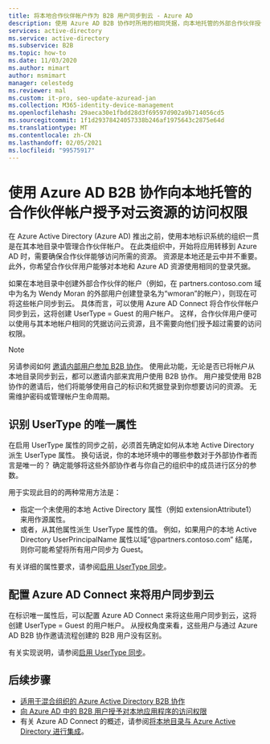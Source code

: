 ```yaml
---
title: 将本地合作伙伴帐户作为 B2B 用户同步到云 - Azure AD
description: 使用 Azure AD B2B 协作时所用的相同凭据，向本地托管的外部合作伙伴授予对本地和云资源的访问权限。
services: active-directory
ms.service: active-directory
ms.subservice: B2B
ms.topic: how-to
ms.date: 11/03/2020
ms.author: mimart
author: msmimart
manager: celestedg
ms.reviewer: mal
ms.custom: it-pro, seo-update-azuread-jan
ms.collection: M365-identity-device-management
ms.openlocfilehash: 29aeca30e1fbdd28d3f69597d902a9b714056cd5
ms.sourcegitcommit: 1f1d29378424057338b246af1975643c2875e64d
ms.translationtype: MT
ms.contentlocale: zh-CN
ms.lasthandoff: 02/05/2021
ms.locfileid: "99575917"
---
```

# <a name="grant-locally-managed-partner-accounts-access-to-cloud-resources-using-azure-ad-b2b-collaboration"></a>使用 Azure AD B2B 协作向本地托管的合作伙伴帐户授予对云资源的访问权限

在 Azure Active Directory (Azure AD) 推出之前，使用本地标识系统的组织一贯是在其本地目录中管理合作伙伴帐户。 在此类组织中，开始将应用转移到 Azure AD 时，需要确保合作伙伴能够访问所需的资源。 资源是本地还是云中并不重要。 此外，你希望合作伙伴用户能够对本地和 Azure AD 资源使用相同的登录凭据。 

如果在本地目录中创建外部合作伙伴的帐户（例如，在 partners.contoso.com 域中为名为 Wendy Moran 的外部用户创建登录名为“wmoran”的帐户），则现在可将这些帐户同步到云。 具体而言，可以使用 Azure AD Connect 将合作伙伴帐户同步到云，这将创建 UserType = Guest 的用户帐户。 这样，合作伙伴用户便可以使用与其本地帐户相同的凭据访问云资源，且不需要向他们授予超过需要的访问权限。

> [!NOTE]
> 另请参阅如何 [邀请内部用户参加 B2B 协作](invite-internal-users.md)。 使用此功能，无论是否已将帐户从本地目录同步到云，都可以邀请内部来宾用户使用 B2B 协作。 用户接受使用 B2B 协作的邀请后，他们将能够使用自己的标识和凭据登录到你想要访问的资源。 无需维护密码或管理帐户生命周期。

## <a name="identify-unique-attributes-for-usertype"></a>识别 UserType 的唯一属性

在启用 UserType 属性的同步之前，必须首先确定如何从本地 Active Directory 派生 UserType 属性。 换句话说，你的本地环境中的哪些参数对于外部协作者而言是唯一的？ 确定能够将这些外部协作者与你自己的组织中的成员进行区分的参数。

用于实现此目的的两种常用方法是：

- 指定一个未使用的本地 Active Directory 属性（例如 extensionAttribute1）来用作源属性。 
- 或者，从其他属性派生 UserType 属性的值。 例如，如果用户的本地 Active Directory UserPrincipalName 属性以域“\@partners.contoso.com”  结尾，则你可能希望将所有用户同步为 Guest。
 
有关详细的属性要求，请参阅[启用 UserType 同步](../hybrid/how-to-connect-sync-change-the-configuration.md#enable-synchronization-of-usertype)。 

## <a name="configure-azure-ad-connect-to-sync-users-to-the-cloud"></a>配置 Azure AD Connect 来将用户同步到云

在标识唯一属性后，可以配置 Azure AD Connect 来将这些用户同步到云，这将创建 UserType = Guest 的用户帐户。 从授权角度来看，这些用户与通过 Azure AD B2B 协作邀请流程创建的 B2B 用户没有区别。

有关实现说明，请参阅[启用 UserType 同步](../hybrid/how-to-connect-sync-change-the-configuration.md#enable-synchronization-of-usertype)。

## <a name="next-steps"></a>后续步骤

- [适用于混合组织的 Azure Active Directory B2B 协作](hybrid-organizations.md)
- [向 Azure AD 中的 B2B 用户授予对本地应用程序的访问权限](hybrid-cloud-to-on-premises.md)
- 有关 Azure AD Connect 的概述，请参阅[将本地目录与 Azure Active Directory 进行集成](../hybrid/whatis-hybrid-identity.md)。

